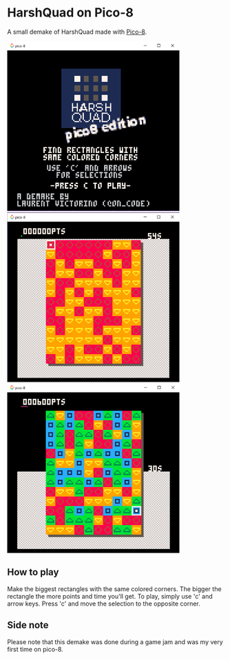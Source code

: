 # HarshQuad on Pico-8
A small demake of HarshQuad made with [Pico-8](http://www.lexaloffle.com/pico-8.php).

![home](imgs/hq_home.PNG)
![main](imgs/hq_main.PNG)
![second](imgs/hq_sec.PNG)
  
## How to play
Make the biggest rectangles with the same colored corners. The bigger the rectangle the more points and time you'll get.
To play, simply use 'c' and arrow keys. Press 'c' and move the selection to the opposite corner.

## Side note
Please note that this demake was done during a game jam and was my very first time on pico-8.

